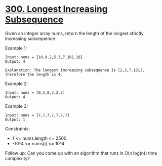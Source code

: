# [300. Longest Increasing Subsequence](https://leetcode.com/problems/longest-increasing-subsequence/description/)

Given an integer array nums, return the length of the longest strictly increasing 
subsequence


 

Example 1:

    Input: nums = [10,9,2,5,3,7,101,18]
    Output: 4

    Explanation: The longest increasing subsequence is [2,3,7,101], therefore the length is 4.

Example 2:

    Input: nums = [0,1,0,3,2,3]
    Output: 4

Example 3:

    Input: nums = [7,7,7,7,7,7,7]
    Output: 1
 

Constraints:

* 1 <= nums.length <= 2500
* -10^4 <= nums[i] <= 10^4
 

Follow up: Can you come up with an algorithm that runs in O(n log(n)) time complexity?